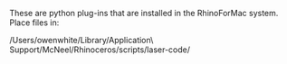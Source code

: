 These are python plug-ins that are installed in the RhinoForMac system. Place files in:

/Users/owenwhite/Library/Application\ Support/McNeel/Rhinoceros/scripts/laser-code/
